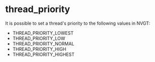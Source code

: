# thread_priority
It is possible to set a thread's priority to the following values in NVGT:
* THREAD_PRIORITY_LOWEST
* THREAD_PRIORITY_LOW
* THREAD_PRIORITY_NORMAL
* THREAD_PRIORITY_HIGH
* THREAD_PRIORITY_HIGHEST

